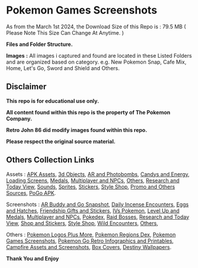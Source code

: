 # __**Pokemon Games Screenshots**__

As from the March 1st 2024, the Download Size of this Repo is : 79.5 MB ( Please Note This Size Can Change At Anytime. )

__**Files and Folder Structure.**__

**Images** **:** 
All images i captured and found are located in these Listed Folders and are organized based on category. e.g. New Pokemon Snap, Cafe Mix, Home, Let's Go, Sword and Shield and Others.


## __**Disclaimer**__

**This repo is for educational use only.**

**All content found within this repo is the property of The Pokemon Company.**

**Retro John 86 did modify images found within this repo.**

**Please respect the original source material.**


## __**Others Collection Links**__

Assets : [APK Assets](https://github.com/RetroJohn86/Pokemon-Go-APK-Assets), [3d Objects](https://github.com/RetroJohn86/Pokemon-Go-Assets-3d-Objects), [AR and Photobombs](https://github.com/RetroJohn86/Pokemon-Go-Assets-AR-and-Photobombs), [Candys and Energy](https://github.com/RetroJohn86/Pokemon-Go-Assets-Candys-and-Energy), [Loading Screens](https://github.com/RetroJohn86/Pokemon-Go-Assets-Loading-Screens), [Medals](https://github.com/RetroJohn86/Pokemon-Go-Assets-Medals), [Multiplayer and NPCs](https://github.com/RetroJohn86/Pokemon-Go-Assets-Multiplayer-and-NPCs), [Others](https://github.com/RetroJohn86/Pokemon-Go-Assets-Others), [Research and Today View](https://github.com/RetroJohn86/Pokemon-Go-Assets-Research-and-Today-View), [Sounds](https://github.com/RetroJohn86/Pokemon-Go-Assets-Sounds), [Sprites](https://github.com/RetroJohn86/Pokemon-Go-Assets-Sprites), [Stickers](https://github.com/RetroJohn86/Pokemon-Go-Assets-Stickers), [Style Shop](https://github.com/RetroJohn86/Pokemon-Go-Assets-Style-Shop), [Promo and Others Sources](https://github.com/RetroJohn86/Pokemon-Go-Promo-and-Others-Sources), [PoGo APK](https://github.com/RetroJohn86/PoGo-APK-Assets).

Screenshots : [AR Buddy and Go Snapshot](https://github.com/RetroJohn86/PoGo-Screenshots-AR-Buddy-and-Go-Snapshot), [Daily Incense Encounters](https://github.com/RetroJohn86/PoGo-Screenshots-Daily-Incense-Encounters), [Eggs and Hatches](https://github.com/RetroJohn86/PoGo-Screenshots-Eggs-and-Hatches), [Friendship Gifts and Stickers](https://github.com/RetroJohn86/PoGo-Screenshots-Friendship-Gifts-and-Stickers), [IVs Pokemon](https://github.com/RetroJohn86/PoGo-Screenshots-IVs-Pokemon), [Level Up and Medals](https://github.com/RetroJohn86/PoGo-Screenshots-Level-Up-and-Medals), [Multiplayer and NPCs](https://github.com/RetroJohn86/PoGo-Screenshots-Multiplayer-and-NPCs), [Pokedex](https://github.com/RetroJohn86/PoGo-Screenshots-Pokedex), [Raid Bosses](https://github.com/RetroJohn86/PoGo-Screenshots-Raid-Bosses), [Research and Today View](https://github.com/RetroJohn86/PoGo-Screenshots-Research-and-Today-View), [Shop and Stickers](https://github.com/RetroJohn86/PoGo-Screenshots-Shop-and-Stickers), [Style Shop](https://github.com/RetroJohn86/PoGo-Screenshots-Style-Shop), [Wild Encounters](https://github.com/RetroJohn86/PoGo-Screenshots-Wild-Encounters), [Others](https://github.com/RetroJohn86/PoGo-Screenshots-Others),

Others : [Pokemon Logos Plus More](https://github.com/RetroJohn86/Pokemon-Logos-Plus-More), [Pokemon Regions Dex](https://github.com/RetroJohn86/Pokemon-Regions-Dex), [Pokemon Games Screenshots](https://github.com/RetroJohn86/Pokemon-Games-Screenshots), [Pokemon Go Retro Infographics and Printables](https://github.com/RetroJohn86/Pokemon-Go-Retro-Infographics-and-Printables), [Campfire Assets and Screenshots](https://github.com/RetroJohn86/Campfire-Assets-and-Screenshots), [Box Covers](https://github.com/RetroJohn86/Box-Covers), [Destiny Wallpapers](https://github.com/RetroJohn86/Destiny-Wallpapers).


__**Thank You and Enjoy**__